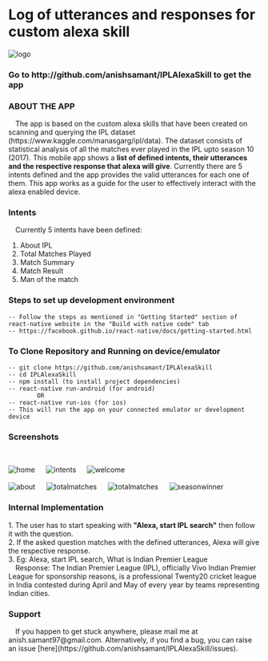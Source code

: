 # Log of utterances and responses for custom alexa skill

![logo](https://user-images.githubusercontent.com/21247634/36923254-ae754c9c-1e90-11e8-8135-c50253e77d85.jpeg)

<h3>Go to http://github.com/anishsamant/IPLAlexaSkill to get the app</h3>
<p>
<h3>ABOUT THE APP</h3><p>
&emsp;The app is based on the custom alexa skills that have been created on scanning and querying the IPL dataset (https://www.kaggle.com/manasgarg/ipl/data). The dataset consists of statistical analysis of all the matches ever played in the IPL upto season 10 (2017). This mobile app shows a <b>list of defined intents, their utterances and the respective response that alexa will give</b>. Currently there are 5 intents defined and the app provides the valid utterances for each one of them. This app works as a guide for the user to effectively interact with the alexa enabled device.<p>
	
<h3>Intents</h3><p>
&emsp;Currently 5 intents have been defined:<p>
<ol>
	<li>About IPL
	<li>Total Matches Played
	<li>Match Summary
	<li>Match Result
	<li>Man of the match
</ol>
<p>
	
<h3>Steps to set up development environment</h3>

	-- Follow the steps as mentioned in "Getting Started" section of react-native website in the "Build with native code" tab
	-- https://facebook.github.io/react-native/docs/getting-started.html

<h3>To Clone Repository and Running on device/emulator</h3>

	-- git clone https://github.com/anishsamant/IPLAlexaSkill	
	-- cd IPLAlexaSkill
	-- npm install (to install project dependencies)
	-- react-native run-android (for android)
			OR
	-- react-native run-ios (for ios)
	-- This will run the app on your connected emulator or development device
	
<h3>Screenshots</h3>
<br>

![home](https://user-images.githubusercontent.com/21247634/36922877-6bf3e7f8-1e8f-11e8-933a-450e47d12e25.png)
&emsp;
![intents](https://user-images.githubusercontent.com/21247634/36922914-8d67acee-1e8f-11e8-8a1a-2b13c84696f6.png)
&emsp;
![welcome](https://user-images.githubusercontent.com/21247634/36922918-8e44fb1c-1e8f-11e8-9414-f6d4ec641870.png)
<br><br>
![about](https://user-images.githubusercontent.com/21247634/36922919-8e777060-1e8f-11e8-9c10-37c57b18817d.png)
&emsp;
![totalmatches](https://user-images.githubusercontent.com/21247634/36489793-d734d300-174c-11e8-9f96-7aba00591c0a.png)
&emsp;
![totalmatches](https://user-images.githubusercontent.com/21247634/36922917-8e11fae6-1e8f-11e8-88da-18bcb74c69ab.png)
&emsp;
![seasonwinner](https://user-images.githubusercontent.com/21247634/36922916-8ddabb8a-1e8f-11e8-9a0b-91884e9a9f70.png)

<p>
	
<h3>Internal Implementation</h3>
<p>
1. The user has to start speaking with <b>"Alexa, start IPL search"</b> then follow it with the question.<br>
2. If the asked question matches with the defined utterances, Alexa will give the respective response.<br>
3. Eg: Alexa, start IPL search, What is Indian Premier League<br>
&emsp;Response: The Indian Premier League (IPL), officially Vivo Indian Premier League for sponsorship reasons, is a professional Twenty20 cricket league in India contested during April and May of every year by teams representing Indian cities.
<p>
	
<h3>Support</h3>
<p>
&emsp;If you happen to get stuck anywhere, please mail me at anish.samant97@gmail.com. Alternatively, if you find a bug, you can raise an issue [here](https://github.com/anishsamant/IPLAlexaSkill/issues).

